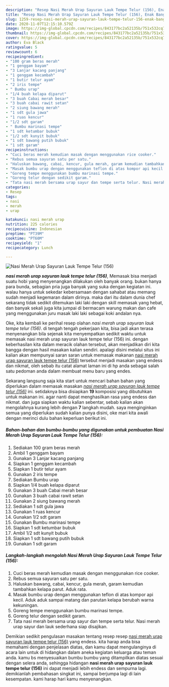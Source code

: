 ```yaml
---
description: "Resep Nasi Merah Urap Sayuran Lauk Tempe Telur (156), Enak Banget"
title: "Resep Nasi Merah Urap Sayuran Lauk Tempe Telur (156), Enak Banget"
slug: 1259-resep-nasi-merah-urap-sayuran-lauk-tempe-telur-156-enak-banget
date: 2020-11-07T12:15:10.579Z
image: https://img-global.cpcdn.com/recipes/843177bc2a52135b/751x532cq70/nasi-merah-urap-sayuran-lauk-tempe-telur-156-foto-resep-utama.jpg
thumbnail: https://img-global.cpcdn.com/recipes/843177bc2a52135b/751x532cq70/nasi-merah-urap-sayuran-lauk-tempe-telur-156-foto-resep-utama.jpg
cover: https://img-global.cpcdn.com/recipes/843177bc2a52135b/751x532cq70/nasi-merah-urap-sayuran-lauk-tempe-telur-156-foto-resep-utama.jpg
author: Eva Black
ratingvalue: 5
reviewcount: 6
recipeingredient:
- "100 gram beras merah"
- "1 genggam bayam"
- "3 Lanjar kacang panjang"
- "1 genggam kecambah"
- "1 butir telur ayam"
- "2 iris tempe"
- " Bumbu urap"
- "1/4 buah kelapa diparut"
- "3 buah Cabai merah besar"
- "3 buah cabai rawit setan"
- "2 siung bawang merah"
- "1 sdt gula jawa"
- "1 ruas kencur"
- "1/2 sdt garam"
- " Bumbu marinasi tempe"
- "1 sdt ketumbar bubuk"
- "1/2 sdt kunyit bubuk"
- "1 sdt bawang putih bubuk"
- "1 sdt garam"
recipeinstructions:
- "Cuci beras merah kemudian masak dengan menggunakan rice cooker."
- "Rebus semua sayuran satu per satu."
- "Haluskan bawang, cabai, kencur, gula merah, garam kemudian tambahkan kelapa parut. Aduk rata."
- "Masak bumbu urap dengan menggunakan teflon di atas kompor api kecil. Aduk aduk sampai matang dan parutan kelapa berubah warna kekuningan."
- "Goreng tempe menggunakan bumbu marinasi tempe."
- "Goreng telur dengan sedikit garam."
- "Tata nasi merah bersama urap sayur dan tempe serta telur. Nasi merah urap sayur dan lauk sederhana siap disajikan."
categories:
- Resep
tags:
- nasi
- merah
- urap

katakunci: nasi merah urap 
nutrition: 225 calories
recipecuisine: Indonesian
preptime: "PT39M"
cooktime: "PT60M"
recipeyield: "1"
recipecategory: Lunch

---
```



![Nasi Merah Urap Sayuran Lauk Tempe Telur (156)](https://img-global.cpcdn.com/recipes/843177bc2a52135b/751x532cq70/nasi-merah-urap-sayuran-lauk-tempe-telur-156-foto-resep-utama.jpg)

<b><i>nasi merah urap sayuran lauk tempe telur (156)</i></b>, Memasak bisa menjadi suatu hobi yang menyenangkan dilakukan oleh banyak orang. bukan hanya para bunda, sebagian pria juga banyak yang suka dengan kegiatan ini. walau hanya untuk sekedar kebersamaan dengan sahabat atau memang sudah menjadi kegemaran dalam dirinya. maka dari itu dalam dunia chef sekarang tidak sedikit ditemukan laki laki dengan skill memasak yang hebat, dan banyak sekali juga kita jumpai di bermacam warung makan dan cafe yang menggunakan juru masak laki laki sebagai koki andalan nya.

Oke, kita kembali ke perihal resep olahan <i>nasi merah urap sayuran lauk tempe telur (156)</i>. di tengah tengah pekerjaan kita, bisa jadi akan terasa menyenangkan bila sejenak kita menyempatkan sedikit waktu untuk memasak nasi merah urap sayuran lauk tempe telur (156) ini. dengan keberhasilan kita dalam meracik olahan tersebut, akan menjadikan diri kita bangga dengan hasil masakan kalian sendiri. apalagi disini melalui situs ini kalian akan mempunyai saran saran untuk memasak makanan <u>nasi merah urap sayuran lauk tempe telur (156)</u> tersebut menjadi masakan yang endess dan nikmat, oleh sebab itu catat alamat laman ini di hp anda sebagai salah satu pedoman anda dalam membuat menu baru yang endes.




Sekarang langsung saja kita start untuk mencari bahan bahan yang diperlukan dalam memasak masakan <u><i>nasi merah urap sayuran lauk tempe telur (156)</i></u> ini. setidaknya bisa disiapkan <b>19</b> komposisi yang dibutuhkan untuk makanan ini. agar nanti dapat menghasilkan rasa yang endess dan nikmat. dan juga siapkan waktu kalian sebentar, sebab kalian akan mengolahnya kurang lebih dengan <b>7</b> langkah mudah. saya menginginkan semua yang diperlukan sudah kalian punya disini, oke mari kita awali dengan merinci dulu bahan keperluan berikut ini.

<!--inarticleads1-->

##### Bahan-bahan dan bumbu-bumbu yang digunakan untuk pembuatan Nasi Merah Urap Sayuran Lauk Tempe Telur (156):

1. Sediakan 100 gram beras merah
1. Ambil 1 genggam bayam
1. Gunakan 3 Lanjar kacang panjang
1. Siapkan 1 genggam kecambah
1. Siapkan 1 butir telur ayam
1. Gunakan 2 iris tempe
1. Sediakan  Bumbu urap
1. Siapkan 1/4 buah kelapa diparut
1. Gunakan 3 buah Cabai merah besar
1. Gunakan 3 buah cabai rawit setan
1. Gunakan 2 siung bawang merah
1. Sediakan 1 sdt gula jawa
1. Gunakan 1 ruas kencur
1. Gunakan 1/2 sdt garam
1. Gunakan  Bumbu marinasi tempe
1. Siapkan 1 sdt ketumbar bubuk
1. Ambil 1/2 sdt kunyit bubuk
1. Siapkan 1 sdt bawang putih bubuk
1. Gunakan 1 sdt garam




<!--inarticleads2-->

##### Langkah-langkah mengolah Nasi Merah Urap Sayuran Lauk Tempe Telur (156):

1. Cuci beras merah kemudian masak dengan menggunakan rice cooker.
1. Rebus semua sayuran satu per satu.
1. Haluskan bawang, cabai, kencur, gula merah, garam kemudian tambahkan kelapa parut. Aduk rata.
1. Masak bumbu urap dengan menggunakan teflon di atas kompor api kecil. Aduk aduk sampai matang dan parutan kelapa berubah warna kekuningan.
1. Goreng tempe menggunakan bumbu marinasi tempe.
1. Goreng telur dengan sedikit garam.
1. Tata nasi merah bersama urap sayur dan tempe serta telur. Nasi merah urap sayur dan lauk sederhana siap disajikan.




Demikian sedikit pengulasan masakan tentang resep resep <u>nasi merah urap sayuran lauk tempe telur (156)</u> yang endess. kita harap anda bisa memahami dengan penjelasan diatas, dan kamu dapat mengulanginya di acara lain untuk di hidangkan dalam aneka kegiatan keluarga atau teman anda. kamu bs menyesuaikan bumbu bumbu yang ditampilkan diatas sesuai dengan selera anda, sehingga hidangan <b>nasi merah urap sayuran lauk tempe telur (156)</b> ini dapat menjadi lebih endess dan sempurna lagi. demikianlah pembahasan singkat ini, sampai berjumpa lagi di lain kesempatan. kami harap hari kamu menyenangkan.
